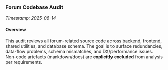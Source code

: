 ### Forum Codebase Audit

*Timestamp: 2025-06-14*

#### Overview
This audit reviews all forum-related source code across backend, frontend, shared utilities, and database schema.  The goal is to surface redundancies, data-flow problems, schema mismatches, and DX/performance issues.  Non-code artefacts (markdown/docs) are **explicitly excluded** from analysis per requirements. 